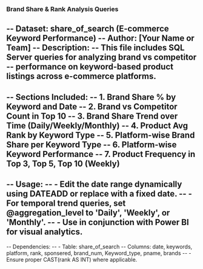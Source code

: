 ### Brand Share & Rank Analysis Queries
-- Dataset: share_of_search (E-commerce Keyword Performance)
-- Author: [Your Name or Team]
-- Description:
-- This file includes SQL Server queries for analyzing brand vs competitor
-- performance on keyword-based product listings across e-commerce platforms.
--
-- Sections Included:
-- 1. Brand Share % by Keyword and Date
-- 2. Brand vs Competitor Count in Top 10
-- 3. Brand Share Trend over Time (Daily/Weekly/Monthly)
-- 4. Product Avg Rank by Keyword Type
-- 5. Platform-wise Brand Share per Keyword Type
-- 6. Platform-wise Keyword Performance
-- 7. Product Frequency in Top 3, Top 5, Top 10 (Weekly)
--
-- Usage:
-- - Edit the date range dynamically using DATEADD or replace with a fixed date.
-- - For temporal trend queries, set @aggregation_level to 'Daily', 'Weekly', or 'Monthly'.
-- - Use in conjunction with Power BI for visual analytics.
--
-- Dependencies:
-- - Table: share_of_search
--   Columns: date, keywords, platform, rank, sponsered, brand_num, Keyword_type, pname, brands
-- - Ensure proper CAST(rank AS INT) where applicable.
